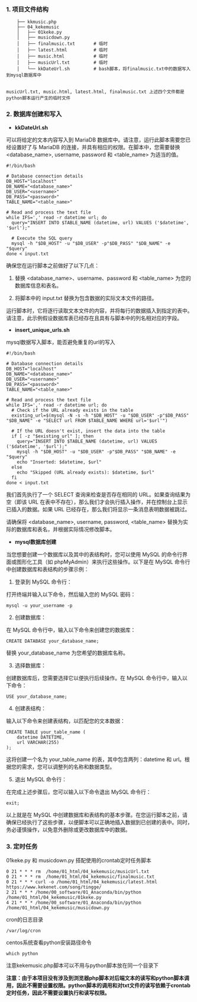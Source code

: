 
### 1. 项目文件结构
```
    ├── kkmusic.php
    ├── 04_kekemusic
    │   ├── 01keke.py
    │   ├── musicdown.py
    │   ├── finalmusic.txt       # 临时
    │   ├── latest.html          # 临时
    │   ├── music.html           # 临时
    │   ├── musicUrl.txt         # 临时
    │   └── kkDateUrl.sh         # bash脚本，将finalmusic.txt中的数据写入到mysql数据库中


musicUrl.txt, music.html, latest.html, finalmusic.txt 上述四个文件都是python脚本运行产生的临时文件
```

### 2. 数据库创建和写入

- **kkDateUrl.sh**

可以将给定的文本内容写入到 MariaDB 数据库中。请注意，运行此脚本需要您已经设置好了与 MariaDB 的连接，并具有相应的权限。在脚本中，您需要替换 <database_name>, username, password 和 <table_name> 为适当的值。

```
#!/bin/bash

# Database connection details
DB_HOST="localhost"
DB_NAME="<database_name>"
DB_USER="<username>"
DB_PASS="<password>"
TABLE_NAME="<table_name>"

# Read and process the text file
while IFS=',' read -r datetime url; do
  query="INSERT INTO $TABLE_NAME (datetime, url) VALUES ('$datetime', '$url');"

  # Execute the SQL query
  mysql -h "$DB_HOST" -u "$DB_USER" -p"$DB_PASS" "$DB_NAME" -e "$query"
done < input.txt

```

确保您在运行脚本之前做好了以下几点：

1. 替换 <database_name>、username、password 和 <table_name> 为您的数据库信息和表名。

2. 将脚本中的 input.txt 替换为包含数据的实际文本文件的路径。

运行脚本时，它将逐行读取文本文件的内容，并将每行的数据插入到指定的表中。请注意，此示例假设数据库表已经存在且具有与脚本中的列名相对应的字段。


- **insert_unique_urls.sh**

mysql数据写入脚本，能否避免重复的url的写入

```
#!/bin/bash

# Database connection details
DB_HOST="localhost"
DB_NAME="<database_name>"
DB_USER="<username>"
DB_PASS="<password>"
TABLE_NAME="<table_name>"

# Read and process the text file
while IFS=',' read -r datetime url; do
  # Check if the URL already exists in the table
  existing_url=$(mysql -N -s -h "$DB_HOST" -u "$DB_USER" -p"$DB_PASS" "$DB_NAME" -e "SELECT url FROM $TABLE_NAME WHERE url='$url'")

  # If the URL doesn't exist, insert the data into the table
  if [ -z "$existing_url" ]; then
    query="INSERT INTO $TABLE_NAME (datetime, url) VALUES ('$datetime', '$url');"
    mysql -h "$DB_HOST" -u "$DB_USER" -p"$DB_PASS" "$DB_NAME" -e "$query"
    echo "Inserted: $datetime, $url"
  else
    echo "Skipped (URL already exists): $datetime, $url"
  fi
done < input.txt

```

我们首先执行了一个 SELECT 查询来检查是否存在相同的 URL。如果查询结果为空（即该 URL 在表中不存在），那么我们才会执行插入操作，并在控制台上显示已插入的数据。如果 URL 已经存在，那么我们将显示一条消息表明数据被跳过。

请确保将 <database_name>, username, password, <table_name> 替换为实际的数据库和表名，并根据实际情况修改脚本。


- **mysql数据库创建**

当您想要创建一个数据库以及其中的表结构时，您可以使用 MySQL 的命令行界面或图形化工具（如 phpMyAdmin）来执行这些操作。以下是在 MySQL 命令行中创建数据库和表结构的步骤示例：

1. 登录到 MySQL 命令行：

打开终端并输入以下命令，然后输入您的 MySQL 密码：

```
mysql -u your_username -p
```

2. 创建数据库：

在 MySQL 命令行中，输入以下命令来创建您的数据库：

```
CREATE DATABASE your_database_name;
```

替换 your_database_name 为您希望的数据库名称。

3. 选择数据库：

创建数据库后，您需要选择它以便执行后续操作。在 MySQL 命令行中，输入以下命令：

```
USE your_database_name;
```

4. 创建表结构：

输入以下命令来创建表结构，以匹配您的文本数据：

```
CREATE TABLE your_table_name (
    datetime DATETIME,
    url VARCHAR(255)
);
```

这将创建一个名为 your_table_name 的表，其中包含两列：datetime 和 url。根据您的需求，您可以调整列的名称和数据类型。

5. 退出 MySQL 命令行：

在完成上述步骤后，您可以输入以下命令退出 MySQL 命令行：

```
exit;
```

以上就是在 MySQL 中创建数据库和表结构的基本步骤。在您运行脚本之前，请确保已经执行了这些步骤，以便脚本可以正确地插入数据到已创建的表中。同时，务必谨慎操作，以免意外删除或更改数据库中的数据。


### 3. 定时任务

01keke.py 和 musicdown.py 搭配使用的crontab定时任务脚本

```
0 21 * * * rm  /home/01_html/04_kekemusic/musicUrl.txt
0 21 * * * rm  /home/01_html/04_kekemusic/finalmusic.txt
0 21 * * * curl -o /home/01_html/04_kekemusic/latest.html  https://www.kekenet.com/song/tingge/
2 21 * * * /home/00_software/01_Anaconda/bin/python  /home/01_html/04_kekemusic/01keke.py
4 21 * * * /home/00_software/01_Anaconda/bin/python  /home/01_html/04_kekemusic/musicdown.py

```

cron的日志目录
```
/var/log/cron
```

centos系统查看python安装路径命令
```
which python
```

注意kekemusic.php脚本可以不用与python脚本放在同一个目录下

**注意：由于本项目没有涉及到浏览器php脚本对后端文本的读写和python脚本调用，因此不需要设置权限。python脚本的调用和对txt文件的读写依赖于crontab定时任务，因此不需要设置执行和读写权限。**
